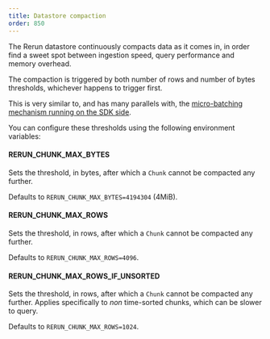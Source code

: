 ```yaml
---
title: Datastore compaction
order: 850
---
```



The Rerun datastore continuously compacts data as it comes in, in order find a sweet spot between ingestion speed, query performance and memory overhead.

The compaction is triggered by both number of rows and number of bytes thresholds, whichever happens to trigger first.

This is very similar to, and has many parallels with, the [micro-batching mechanism running on the SDK side](./sdk-micro-batching.md).

You can configure these thresholds using the following environment variables:

#### RERUN_CHUNK_MAX_BYTES

Sets the threshold, in bytes, after which a `Chunk` cannot be compacted any further.

Defaults to `RERUN_CHUNK_MAX_BYTES=4194304` (4MiB).

#### RERUN_CHUNK_MAX_ROWS

Sets the threshold, in rows, after which a `Chunk` cannot be compacted any further.

Defaults to `RERUN_CHUNK_MAX_ROWS=4096`.

#### RERUN_CHUNK_MAX_ROWS_IF_UNSORTED

Sets the threshold, in rows, after which a `Chunk` cannot be compacted any further.
Applies specifically to _non_ time-sorted chunks, which can be slower to query.

Defaults to `RERUN_CHUNK_MAX_ROWS=1024`.
